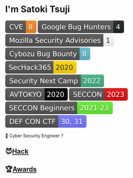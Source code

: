 # I'm Satoki Tsuji
[![CVE](Badges/CVE-8-f68826.svg)](https://www.cve.org/) 
[![Google Bug Hunters](Badges/Google_Bug_Hunters-4-202124.svg)](https://bughunters.google.com/profile/577f4342-b9c0-4049-9c54-ca5c2d1bb102) 
[![Mozilla Security Advisories](Badges/Mozilla_Security_Advisories-1-ffffff.svg)](https://www.mozilla.org/en-US/security/advisories/) 
[![Cybozu Bug Bounty](Badges/Cybozu_Bug_Bounty-8-64bdd4.svg)](https://cybozu.co.jp/products/bug-bounty/en/)  
[![SecHack365](Badges/SecHack365-2020-ffd700.svg)](https://sechack365.nict.go.jp/) 
[![Security Next Camp](Badges/Security_Next_Camp-2022-41b487.svg)](https://www.security-camp.or.jp/)  
[![AVTOKYO](Badges/AVTOKYO-2020-000000.svg)](https://www.avtokyo.org/) 
[![SECCON](Badges/SECCON-2023-e41012.svg)](https://www.seccon.jp/) 
[![SECCON Beginners](Badges/SECCON_Beginners-2021-23-66ee33.svg)](https://www.seccon.jp/)  
[![DEF CON CTF](Badges/DEF_CON_CTF-30,_31-7777ff.svg)](https://defcon.org/)  

👻 Cyber Security Engineer ?  

## 😈[Hack](Hack.md)

## 🏆[Awards](Awards.md)
